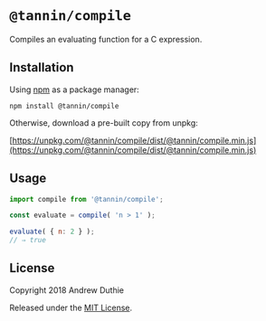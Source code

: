 `@tannin/compile`
=================

Compiles an evaluating function for a C expression.

## Installation

Using [npm](https://www.npmjs.com/) as a package manager:

```
npm install @tannin/compile
```

Otherwise, download a pre-built copy from unpkg:

[https://unpkg.com/@tannin/compile/dist/@tannin/compile.min.js](https://unpkg.com/@tannin/compile/dist/@tannin/compile.min.js)

## Usage

```js
import compile from '@tannin/compile';

const evaluate = compile( 'n > 1' );

evaluate( { n: 2 } );
// ⇒ true
```

## License

Copyright 2018 Andrew Duthie

Released under the [MIT License](https://opensource.org/licenses/MIT).
